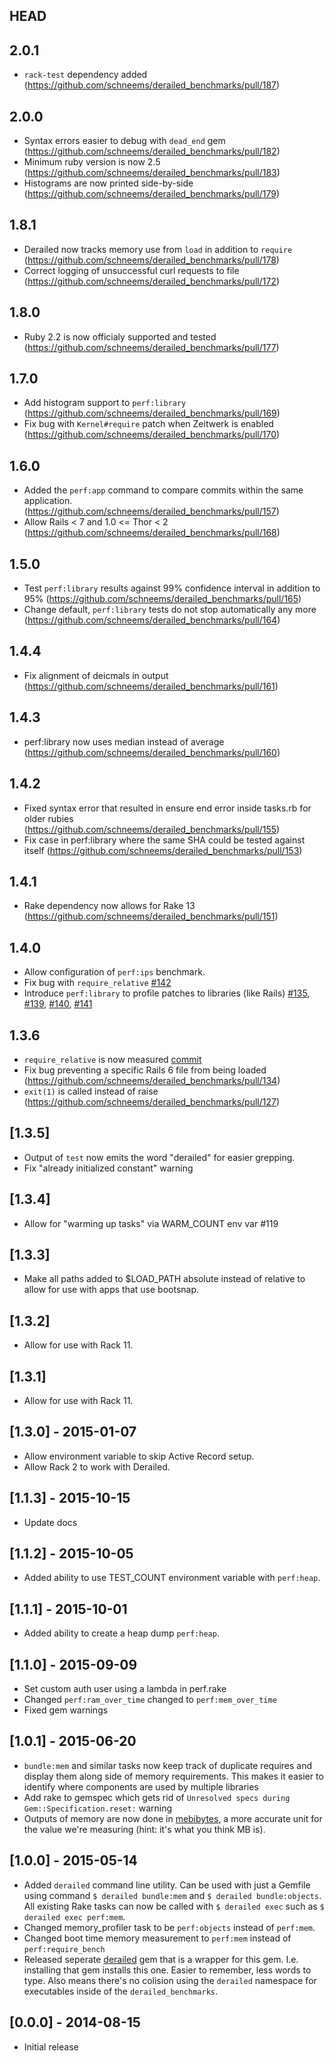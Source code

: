 ## HEAD

## 2.0.1

- `rack-test` dependency added (https://github.com/schneems/derailed_benchmarks/pull/187)

## 2.0.0

- Syntax errors easier to debug with `dead_end` gem (https://github.com/schneems/derailed_benchmarks/pull/182)
- Minimum ruby version is now 2.5 (https://github.com/schneems/derailed_benchmarks/pull/183)
- Histograms are now printed side-by-side (https://github.com/schneems/derailed_benchmarks/pull/179)

## 1.8.1

- Derailed now tracks memory use from `load` in addition to `require` (https://github.com/schneems/derailed_benchmarks/pull/178)
- Correct logging of unsuccessful curl requests to file (https://github.com/schneems/derailed_benchmarks/pull/172)

## 1.8.0

- Ruby 2.2 is now officialy supported and tested (https://github.com/schneems/derailed_benchmarks/pull/177)

## 1.7.0

- Add histogram support to `perf:library` (https://github.com/schneems/derailed_benchmarks/pull/169)
- Fix bug with `Kernel#require` patch when Zeitwerk is enabled (https://github.com/schneems/derailed_benchmarks/pull/170)

## 1.6.0

- Added the `perf:app` command to compare commits within the same application. (https://github.com/schneems/derailed_benchmarks/pull/157)
- Allow Rails < 7 and 1.0 <= Thor < 2 (https://github.com/schneems/derailed_benchmarks/pull/168)

## 1.5.0

- Test `perf:library` results against 99% confidence interval in addition to 95% (https://github.com/schneems/derailed_benchmarks/pull/165)
- Change default, `perf:library` tests do not stop automatically any more (https://github.com/schneems/derailed_benchmarks/pull/164)

## 1.4.4

- Fix alignment of deicmals in output (https://github.com/schneems/derailed_benchmarks/pull/161)

## 1.4.3

- perf:library now uses median instead of average (https://github.com/schneems/derailed_benchmarks/pull/160)

## 1.4.2

- Fixed syntax error that resulted in ensure end error inside tasks.rb for older rubies (https://github.com/schneems/derailed_benchmarks/pull/155)
- Fix case in perf:library where the same SHA could be tested against itself (https://github.com/schneems/derailed_benchmarks/pull/153)

## 1.4.1

- Rake dependency now allows for Rake 13 (https://github.com/schneems/derailed_benchmarks/pull/151)

## 1.4.0

- Allow configuration of `perf:ips` benchmark.
- Fix bug with `require_relative` [#142](https://github.com/schneems/derailed_benchmarks/pull/142)
- Introduce `perf:library` to profile patches to libraries (like Rails) [#135](https://github.com/schneems/derailed_benchmarks/pull/135), [#139](https://github.com/schneems/derailed_benchmarks/pull/139), [#140](https://github.com/schneems/derailed_benchmarks/pull/140), [#141](https://github.com/schneems/derailed_benchmarks/pull/141)

## 1.3.6

- `require_relative` is now measured [commit](https://github.com/schneems/derailed_benchmarks/commit/af11bcc46a4fa24f79e4897a51034927a56e077e)
- Fix bug preventing a specific Rails 6 file from being loaded (https://github.com/schneems/derailed_benchmarks/pull/134)
- `exit(1)` is called instead of raise (https://github.com/schneems/derailed_benchmarks/pull/127)

## [1.3.5]

- Output of `test` now emits the word "derailed" for easier grepping.
- Fix "already initialized constant" warning

## [1.3.4]

- Allow for "warming up tasks" via WARM_COUNT env var #119

## [1.3.3]

- Make all paths added to $LOAD_PATH absolute instead of relative to allow for use with apps that use bootsnap.

## [1.3.2]

- Allow for use with Rack 11.


## [1.3.1]

- Allow for use with Rack 11.


## [1.3.0] - 2015-01-07

- Allow environment variable to skip Active Record setup.
- Allow Rack 2 to work with Derailed.

## [1.1.3] - 2015-10-15

- Update docs

## [1.1.2] - 2015-10-05

- Added ability to use TEST_COUNT environment variable with `perf:heap`.

## [1.1.1] - 2015-10-01

- Added ability to create a heap dump `perf:heap`.

## [1.1.0] - 2015-09-09

- Set custom auth user using a lambda in perf.rake
- Changed `perf:ram_over_time` changed to `perf:mem_over_time`
- Fixed gem warnings

## [1.0.1] - 2015-06-20

- `bundle:mem` and similar tasks now keep track of duplicate requires and display them along side of memory requirements. This makes it easier to identify where components are used by multiple libraries
- Add rake to gemspec which gets rid of `Unresolved specs during Gem::Specification.reset:` warning
- Outputs of memory are now done in [mebibytes](https://en.wikipedia.org/wiki/Mebibyte), a more accurate unit for the value we're measuring (hint: it's what you think MB is).

## [1.0.0] - 2015-05-14

- Added `derailed` command line utility. Can be used with just a Gemfile using command `$ derailed bundle:mem` and `$ derailed bundle:objects`. All existing Rake tasks can now be called with `$ derailed exec` such as `$ derailed exec perf:mem`.
- Changed memory_profiler task to be `perf:objects` instead of `perf:mem`.
- Changed boot time memory measurement to `perf:mem` instead of `perf:require_bench`
- Released seperate [derailed](https://github.com/schneems/derailed) gem that is a wrapper for this gem. I.e. installing that gem installs this one. Easier to remember, less words to type. Also means there's no colision using the `derailed` namespace for executables inside of the `derailed_benchmarks`.

## [0.0.0] - 2014-08-15

- Initial release
